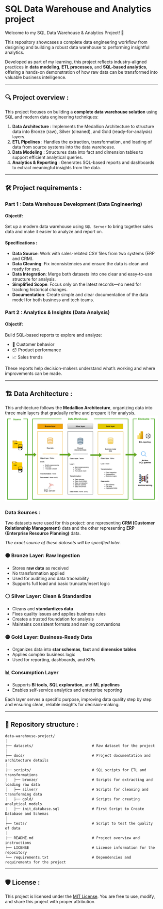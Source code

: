 # SQL Data Warehouse and Analytics project 


Welcome to my SQL Data Warehouse & Analytics Project! 🚀

This repository showcases a complete data engineering workflow from designing and building a robust data warehouse to performing insightful analytics.

Developed as part of my learning, this project reflects industry-aligned practices in **data modeling**, **ETL processes**, and **SQL-based analytics**, offering a hands-on demonstration of how raw data can be transformed into valuable business intelligence.

---
## 🔍 Project overview : 

This project focuses on building a **complete data warehouse solution** using SQL and modern data engineering techniques:

1. **Data Architecture** :  Implements the Medallion Architecture to structure data into Bronze (raw), Silver (cleaned), and Gold (ready-for-analysis) layers.  
2. **ETL Pipelines** : Handles the extraction, transformation, and loading of data from source systems into the data warehouse.  
3. **Data Modeling** : Structures data into fact and dimension tables to support efficient analytical queries.  
4. **Analytics & Reporting** : Generates SQL-based reports and dashboards to extract meaningful insights from the data.

---

## 🛠️ Project requirements : 

### Part 1 : Data Warehouse Development (Data Engineering)
 
#### Objectif: 
Set up a modern data warehouse using `SQL Server` to bring together sales data and make it easier to analyze and report on.

#### Specifications : 
- **Data Source**: Work with sales-related CSV files from two systems (ERP and CRM).  
- **Data Cleaning**: Fix inconsistencies and ensure the data is clean and ready for use.  
- **Data Integration**: Merge both datasets into one clear and easy-to-use structure for analysis.  
- **Simplified Scope**: Focus only on the latest records—no need for tracking historical changes.  
- **Documentation**: Create simple and clear documentation of the data model for both business and tech teams.


### Part 2 : Analytics & Insights (Data Analysis)

#### Objectif: 
Build SQL-based reports to explore and analyze:
- 👥 Customer behavior  
- 📦 Product performance  
- 📈 Sales trends  

These reports help decision-makers understand what’s working and where improvements can be made.

---


## 🏗️ Data Architecture :

This architecture follows the **Medallion Architecture**, organizing data into three main layers that gradually refine and prepare it for analysis.
![Data Architecture](docs/Data%20Architecture.png)

### Data Sources : 
Two datasets were used for this project: one representing **CRM (Customer Relationship Management)** data and the other representing **ERP (Enterprise Resource Planning)** data.

*The exact source of these datasets will be specified later.*


### 🟤 Bronze Layer: Raw Ingestion
- Stores **raw data** as received
- No transformation applied
- Used for auditing and data traceability
- Supports full load and basic truncate/insert logic

### ⚪ Silver Layer: Clean & Standardize
- Cleans and **standardizes data**
- Fixes quality issues and applies business rules
- Creates a trusted foundation for analysis
- Maintains consistent formats and naming conventions


### 🟡 Gold Layer: Business-Ready Data
- Organizes data into **star schemas**, **fact** and **dimension tables**
- Applies complex business logic
- Used for reporting, dashboards, and KPIs


### 📊 Consumption Layer
- Supports **BI tools**, **SQL exploration**, and **ML pipelines**
- Enables self-service analytics and enterprise reporting

Each layer serves a specific purpose, improving data quality step by step and ensuring clean, reliable insights for decision-making.

---

## 📂 Repository structure : 
```
data-warehouse-project/
│
├── datasets/                           # Raw dataset for the project 
│
├── docs/                               # Project documentation and architecture details
│
├── scripts/                            # SQL scripts for ETL and transformations
│   ├── bronze/                         # Scripts for extracting and loading raw data
│   ├── silver/                         # Scripts for cleaning and transforming data
│   ├── gold/                           # Scripts for creating analytical models
|   ├── init_database.sql               # First Script to Create Database and Schemas
│
├── tests/                              # Script to test the quality of data
│
├── README.md                           # Project overview and instructions
├── LICENSE                             # License information for the repository
└── requirements.txt                    # Dependencies and requirements for the project
```

---

## 🛡️ License :
This project is licensed under the [MIT License](LICENSE). You are free to use, modify, and share this project with proper attribution.




